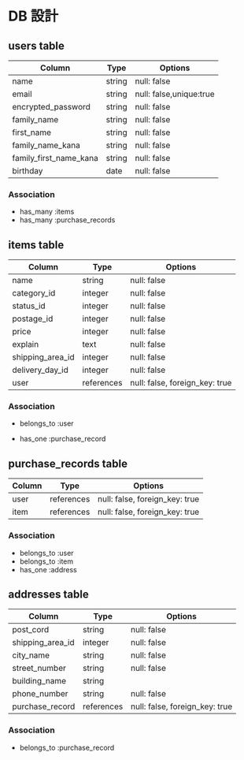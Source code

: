 # DB 設計

## users table

| Column                | Type                | Options                   |
|-----------------------|---------------------|---------------------------|
| name                  | string              | null: false               |
| email                 | string              | null: false,unique:true   |
| encrypted_password    | string              | null: false               |
| family_name           | string              | null: false               |
| first_name            | string              | null: false               |
| family_name_kana      | string              | null: false               |
| family_first_name_kana| string              | null: false               |
| birthday              | date                | null: false               |


### Association

* has_many :items
* has_many :purchase_records


## items table

| Column           | Type       | Options                        |
|------------------|------------|--------------------------------|
| name             | string     | null: false                    |
| category_id      | integer    | null: false                    |
| status_id        | integer    | null: false                    |
| postage_id       | integer    | null: false                    |
| price            | integer    | null: false                    |
| explain          | text       | null: false                    |
| shipping_area_id | integer    | null: false                    |
| delivery_day_id  | integer    | null: false                    |
| user             | references | null: false, foreign_key: true |


### Association

- belongs_to :user
* has_one    :purchase_record

## purchase_records table

| Column      | Type       | Options                        |
|-------------|------------|--------------------------------|
| user        | references | null: false, foreign_key: true |
| item        | references | null: false, foreign_key: true |

### Association

- belongs_to :user
- belongs_to :item 
- has_one    :address

## addresses table

| Column           | Type       | Options                        |
|------------------|------------|--------------------------------|
| post_cord        | string     | null: false                    |
| shipping_area_id | integer    | null: false                    |
| city_name        | string     | null: false                    |
| street_number    | string     | null: false                    |
| building_name    | string     |                                |
| phone_number     | string     | null: false                   |
| purchase_record  | references | null: false, foreign_key: true |

### Association
- belongs_to  :purchase_record

